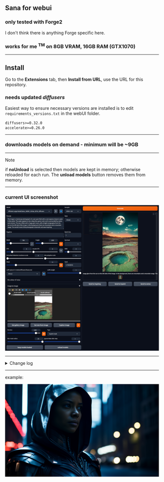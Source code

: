 ## Sana for webui ##
### only tested with Forge2 ###
I don't think there is anything Forge specific here.


### works for me <sup>TM</sup> on 8GB VRAM, 16GB RAM (GTX1070) ###

---
## Install ##
Go to the **Extensions** tab, then **Install from URL**, use the URL for this repository.
### needs updated *diffusers* ###

Easiest way to ensure necessary versions are installed is to edit `requirements_versions.txt` in the webUI folder.
```
diffusers>=0.32.0
accelerate>=0.26.0
```

---
### downloads models on demand - minimum will be ~9GB ###

---
>[!NOTE]
> if **noUnload** is selected then models are kept in memory; otherwise reloaded for each run. The **unload models** button removes them from memory.

---
### current UI screenshot ###
![](screenshot2.png "UI screenshot")


---
<details>
<summary>Change log</summary>

#### 15/05/2025 ####
* use v1.1 VAE
* fp8 model storage option - needs diffusers >= 0.33.0 - the conversion uses lots of RAM. Recommend to use the option to keep models loaded.

#### 10/04/2025 ####
* add Sana1.5 models - needs diffusers >= 0.33.0

#### 07/02/2025 ####
* improved image2image / inpainting

#### 31/01/2025 ####
* switched img2img to use ForgeCanvas, if installed in Forge2. Gradio4 ImageEditor is bugged, consumes GPU or CPU constantly.

#### 17/01/2025 ####
* add option for alternative CFG calculation. '0' button toggle, +50% inference time, PAG takes priority.

#### 11/01/2025 ####
* add 4K model (unlikely to work until diffusers adds VAE tiling);
* changes to model loading so VAE only downloaded once regardless of how many models are used;
* and should not download the fp32 transformer models anymore (not sure why pipeline.from_pretrained() loading ignored the variant specified, but loading the transformer separately avoids the issue).

#### 01/01/2025 ####
* add initial sampler selection, not sure how many will work yet. *Euler* and *Heun* need more steps than *DPM++ 2M*;
* add rescale CFG, can be *very* effective.

#### 26/12/2024 ####
* fixes for gallery, sending to i2i.

#### 25/12/2024 (2) ####
* add complex human instruction toggle (CHI button), for automatic prompt enhancement;
* avoid unnecessary text encoder load if prompt hasn't changed.

#### 25/12/2024 ####
* add control of shift parameter. From initial tests doesn't seem as useful as with Flux or SD3.

#### 24/12/2024 (2) ####
* added PAG and some sort of i2i.

#### 24/12/2024 ####
* first implemention. 2K models need ~16GB VRAM for VAE.

</details>


---
example:

![](example.png "11 steps with 1024 model")

